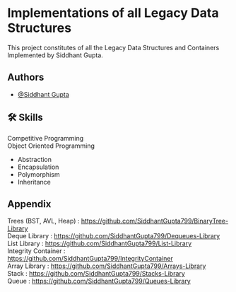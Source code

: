 
# Implementations of all Legacy Data Structures

This project constitutes of all the Legacy Data Structures and Containers 
Implemented by Siddhant Gupta.


## Authors

- [@Siddhant Gupta](https://github.com/SiddhantGupta799)


## 🛠 Skills
Competitive Programming \
Object Oriented Programming 
- Abstraction
- Encapsulation
- Polymorphism
- Inheritance


## Appendix

Trees (BST, AVL, Heap) : https://github.com/SiddhantGupta799/BinaryTree-Library \
Deque Library : https://github.com/SiddhantGupta799/Dequeues-Library \
List Library : https://github.com/SiddhantGupta799/List-Library \
Integrity Container : https://github.com/SiddhantGupta799/IntegrityContainer \
Array Library : https://github.com/SiddhantGupta799/Arrays-Library \
Stack : https://github.com/SiddhantGupta799/Stacks-Library \
Queue : https://github.com/SiddhantGupta799/Queues-Library
